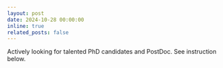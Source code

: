 ```yaml
---
layout: post
date: 2024-10-28 00:00:00
inline: true
related_posts: false
---
```


Actively looking for talented PhD candidates and PostDoc. See instruction below.
